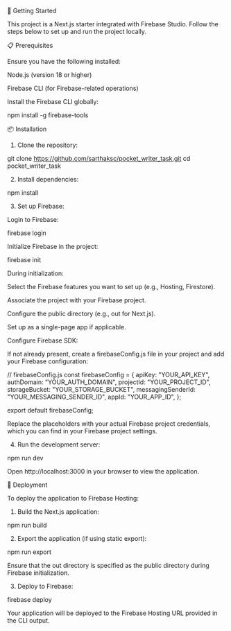 🚀 Getting Started

This project is a Next.js starter integrated with Firebase Studio. Follow the steps below to set up and run the project locally.

📋 Prerequisites

Ensure you have the following installed:

Node.js (version 18 or higher)

Firebase CLI (for Firebase-related operations)


Install the Firebase CLI globally:

npm install -g firebase-tools

📦 Installation

1. Clone the repository:

git clone https://github.com/sarthaksc/pocket_writer_task.git
cd pocket_writer_task


2. Install dependencies:

npm install


3. Set up Firebase:

Login to Firebase:

firebase login

Initialize Firebase in the project:

firebase init

During initialization:

Select the Firebase features you want to set up (e.g., Hosting, Firestore).

Associate the project with your Firebase project.

Configure the public directory (e.g., out for Next.js).

Set up as a single-page app if applicable.


Configure Firebase SDK:

If not already present, create a firebaseConfig.js file in your project and add your Firebase configuration:

// firebaseConfig.js
const firebaseConfig = {
  apiKey: "YOUR_API_KEY",
  authDomain: "YOUR_AUTH_DOMAIN",
  projectId: "YOUR_PROJECT_ID",
  storageBucket: "YOUR_STORAGE_BUCKET",
  messagingSenderId: "YOUR_MESSAGING_SENDER_ID",
  appId: "YOUR_APP_ID",
};

export default firebaseConfig;

Replace the placeholders with your actual Firebase project credentials, which you can find in your Firebase project settings.



4. Run the development server:

npm run dev

Open http://localhost:3000 in your browser to view the application.



🚀 Deployment

To deploy the application to Firebase Hosting:

1. Build the Next.js application:

npm run build


2. Export the application (if using static export):

npm run export

Ensure that the out directory is specified as the public directory during Firebase initialization.


3. Deploy to Firebase:

firebase deploy

Your application will be deployed to the Firebase Hosting URL provided in the CLI output.



